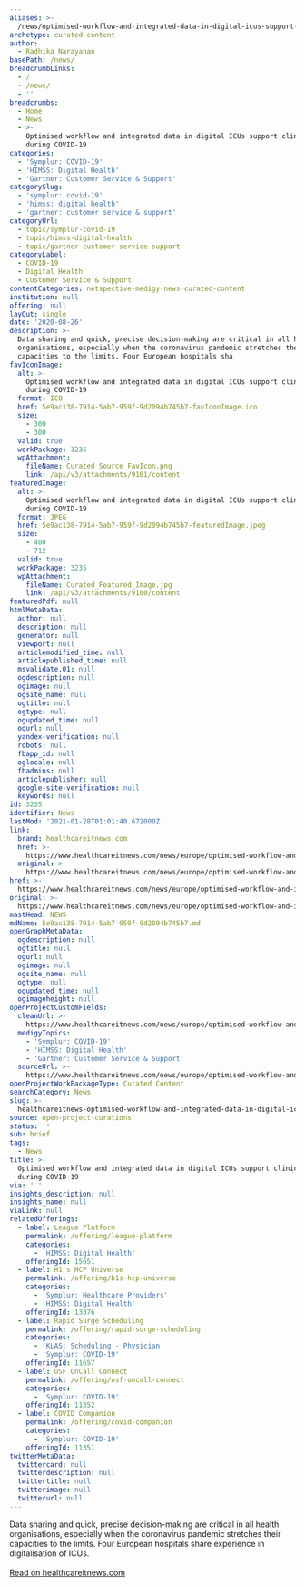 ```yaml
---
aliases: >-
  /news/optimised-workflow-and-integrated-data-in-digital-icus-support-clinicians-during-covid-19
archetype: curated-content
author:
  - Radhika Narayanan
basePath: /news/
breadcrumbLinks:
  - /
  - /news/
  - ''
breadcrumbs:
  - Home
  - News
  - >-
    Optimised workflow and integrated data in digital ICUs support clinicians
    during COVID-19
categories:
  - 'Symplur: COVID-19'
  - 'HIMSS: Digital Health'
  - 'Gartner: Customer Service & Support'
categorySlug:
  - 'symplur: covid-19'
  - 'himss: digital health'
  - 'gartner: customer service & support'
categoryUrl:
  - topic/symplur-covid-19
  - topic/himss-digital-health
  - topic/gartner-customer-service-support
categoryLabel:
  - COVID-19
  - Digital Health
  - Customer Service & Support
contentCategories: netspective-medigy-news-curated-content
institution: null
offering: null
layOut: single
date: '2020-08-26'
description: >-
  Data sharing and quick, precise decision-making are critical in all health
  organisations, especially when the coronavirus pandemic stretches their
  capacities to the limits. Four European hospitals sha
favIconImage:
  alt: >-
    Optimised workflow and integrated data in digital ICUs support clinicians
    during COVID-19
  format: ICO
  href: 5e9ac138-7914-5ab7-959f-9d2094b745b7-favIconImage.ico
  size:
    - 300
    - 300
  valid: true
  workPackage: 3235
  wpAttachment:
    fileName: Curated_Source_FavIcon.png
    link: /api/v3/attachments/9101/content
featuredImage:
  alt: >-
    Optimised workflow and integrated data in digital ICUs support clinicians
    during COVID-19
  format: JPEG
  href: 5e9ac138-7914-5ab7-959f-9d2094b745b7-featuredImage.jpeg
  size:
    - 400
    - 712
  valid: true
  workPackage: 3235
  wpAttachment:
    fileName: Curated_Featured_Image.jpg
    link: /api/v3/attachments/9100/content
featuredPdf: null
htmlMetaData:
  author: null
  description: null
  generator: null
  viewport: null
  articlemodified_time: null
  articlepublished_time: null
  msvalidate.01: null
  ogdescription: null
  ogimage: null
  ogsite_name: null
  ogtitle: null
  ogtype: null
  ogupdated_time: null
  ogurl: null
  yandex-verification: null
  robots: null
  fbapp_id: null
  oglocale: null
  fbadmins: null
  articlepublisher: null
  google-site-verification: null
  keywords: null
id: 3235
identifier: News
lastMod: '2021-01-28T01:01:40.672000Z'
link:
  brand: healthcareitnews.com
  href: >-
    https://www.healthcareitnews.com/news/europe/optimised-workflow-and-integrated-data-digital-icus-support-clinicians-during-covid-19
  original: >-
    https://www.healthcareitnews.com/news/europe/optimised-workflow-and-integrated-data-digital-icus-support-clinicians-during-covid-19
href: >-
  https://www.healthcareitnews.com/news/europe/optimised-workflow-and-integrated-data-digital-icus-support-clinicians-during-covid-19
original: >-
  https://www.healthcareitnews.com/news/europe/optimised-workflow-and-integrated-data-digital-icus-support-clinicians-during-covid-19
mastHead: NEWS
mdName: 5e9ac138-7914-5ab7-959f-9d2094b745b7.md
openGraphMetaData:
  ogdescription: null
  ogtitle: null
  ogurl: null
  ogimage: null
  ogsite_name: null
  ogtype: null
  ogupdated_time: null
  ogimageheight: null
openProjectCustomFields:
  cleanUrl: >-
    https://www.healthcareitnews.com/news/europe/optimised-workflow-and-integrated-data-digital-icus-support-clinicians-during-covid-19
  medigyTopics:
    - 'Symplur: COVID-19'
    - 'HIMSS: Digital Health'
    - 'Gartner: Customer Service & Support'
  sourceUrl: >-
    https://www.healthcareitnews.com/news/europe/optimised-workflow-and-integrated-data-digital-icus-support-clinicians-during-covid-19
openProjectWorkPackageType: Curated Content
searchCategory: News
slug: >-
  healthcareitnews-optimised-workflow-and-integrated-data-in-digital-icus-support-clinicians-during-covid-19
source: open-project-curations
status: ''
sub: brief
tags:
  - News
title: >-
  Optimised workflow and integrated data in digital ICUs support clinicians
  during COVID-19
via: ' '
insights_description: null
insights_name: null
viaLink: null
relatedOfferings:
  - label: League Platform
    permalink: /offering/league-platform
    categories:
      - 'HIMSS: Digital Health'
    offeringId: 15651
  - label: H1's HCP Universe
    permalink: /offering/h1s-hcp-universe
    categories:
      - 'Symplur: Healthcare Providers'
      - 'HIMSS: Digital Health'
    offeringId: 13376
  - label: Rapid Surge Scheduling
    permalink: /offering/rapid-surge-scheduling
    categories:
      - 'KLAS: Scheduling - Physician'
      - 'Symplur: COVID-19'
    offeringId: 11657
  - label: OSF OnCall Connect
    permalink: /offering/osf-oncall-connect
    categories:
      - 'Symplur: COVID-19'
    offeringId: 11352
  - label: COVID Companion
    permalink: /offering/covid-companion
    categories:
      - 'Symplur: COVID-19'
    offeringId: 11351
twitterMetaData:
  twittercard: null
  twitterdescription: null
  twittertitle: null
  twitterimage: null
  twitterurl: null
---
```

Data sharing and quick, precise decision-making are critical in all health organisations, especially when the coronavirus pandemic stretches their capacities to the limits. Four European hospitals share experience in digitalisation of ICUs.
<br><br><a target="_blank" href=https://www.healthcareitnews.com/news/europe/optimised-workflow-and-integrated-data-digital-icus-support-clinicians-during-covid-19>Read on healthcareitnews.com</a>